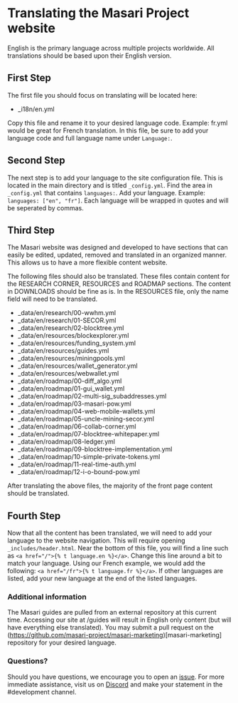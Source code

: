 # Translating the Masari Project website

English is the primary language across multiple projects worldwide. All translations should be based upon their English version.

## First Step

The first file you should focus on translating will be located here:
- _i18n/en.yml

Copy this file and rename it to your desired language code. Example: fr.yml would be great for French translation. In this file, be sure to add your language code and full language name under `Language:`.

## Second Step

The next step is to add your language to the site configuration file. This is located in the main directory and is titled `_config.yml`. Find the area in `_config.yml` that contains `languages:`. Add your language. Example: `languages: ["en", "fr"]`. Each language will be wrapped in quotes and will be seperated by commas.

## Third Step

The Masari website was designed and developed to have sections that can easily be edited, updated, removed and translated in an organized manner. This allows us to have a more flexible content website. 

The following files should also be translated. These files contain content for the RESEARCH CORNER, RESOURCES and ROADMAP sections. The content in DOWNLOADS should be fine as is. In the RESOURCES file, only the name field will need to be translated.

- _data/en/research/00-wwhm.yml
- _data/en/research/01-SECOR.yml
- _data/en/research/02-blocktree.yml
- _data/en/resources/blockexplorer.yml
- _data/en/resources/funding_system.yml
- _data/en/resources/guides.yml
- _data/en/resources/miningpools.yml
- _data/en/resources/wallet_generator.yml
- _data/en/resources/webwallet.yml
- _data/en/roadmap/00-diff_algo.yml
- _data/en/roadmap/01-gui_wallet.yml
- _data/en/roadmap/02-multi-sig_subaddresses.yml
- _data/en/roadmap/03-masari-pow.yml
- _data/en/roadmap/04-web-mobile-wallets.yml
- _data/en/roadmap/05-uncle-mining-secor.yml
- _data/en/roadmap/06-collab-corner.yml
- _data/en/roadmap/07-blocktree-whitepaper.yml
- _data/en/roadmap/08-ledger.yml
- _data/en/roadmap/09-blocktree-implementation.yml
- _data/en/roadmap/10-simple-private-tokens.yml
- _data/en/roadmap/11-real-time-auth.yml
- _data/en/roadmap/12-i-o-bound-pow.yml

After translating the above files, the majority of the front page content should be translated.

## Fourth Step 
Now that all the content has been translated, we will need to add your language to the website navigation. This will require opening `_includes/header.html`. Near the bottom of this file, you will find a line such as `<a href="/">{% t language.en %}</a>`. Change this line around a bit to match your language. Using our French example, we would add the following: `<a href="/fr">{% t language.fr %}</a>`. If other languages are listed, add your new language at the end of the listed languages.

### Additional information

The Masari guides are pulled from an external repository at this current time. Accessing our site at /guides will result in English only content (but will have everything else translated). You may submit a pull request on the (https://github.com/masari-project/masari-marketing)[masari-marketing] repository for your desired language. 

### Questions?

Should you have questions, we encourage you to open an [issue](https://github.com/masari-project/masari-project.github.io/issues/new). For more immediate assistance, visit us on [Discord](https://discord.gg/sMCwMqs) and make your statement in the #development channel.